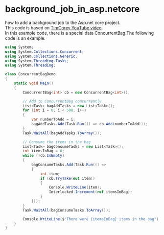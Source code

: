 # background_job_in_asp.netcore
how to add a background job to the Asp.net core project.  
This code is based on [TimCorey YouTube video](https://www.youtube.com/watch?v=ip3Z4ZcAgA8). \
In this example code, there is a special data ConcurrentBag.The following code is an example:
```C#
using System;
using System.Collections.Concurrent;
using System.Collections.Generic;
using System.Threading.Tasks;
using System.Threading;

class ConcurrentBagDemo
{
    static void Main()
    {
        ConcurrentBag<int> cb = new ConcurrentBag<int>();

        // Add to ConcurrentBag concurrently
        List<Task> bagAddTasks = new List<Task>();
        for (int i = 0; i < 500; i++)
        {
            var numberToAdd = i;
            bagAddTasks.Add(Task.Run(() => cb.Add(numberToAdd)));
        }
        Task.WaitAll(bagAddTasks.ToArray());

        // Consume the items in the bag
        List<Task> bagConsumeTasks = new List<Task>();
        int itemsInBag = 0;
        while (!cb.IsEmpty)
        {
            bagConsumeTasks.Add(Task.Run(() =>
            {
                int item;
                if (cb.TryTake(out item))
                {
                    Console.WriteLine(item);
                    Interlocked.Increment(ref itemsInBag);
                }
            }));
        }
        Task.WaitAll(bagConsumeTasks.ToArray());

        Console.WriteLine($"There were {itemsInBag} items in the bag");
    }
}


```

